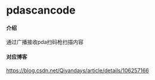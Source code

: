 # pdascancode

#### 介绍
通过广播接收pda扫码枪扫描内容

#### 对应博客

https://blog.csdn.net/Qiyandays/article/details/106257166   
